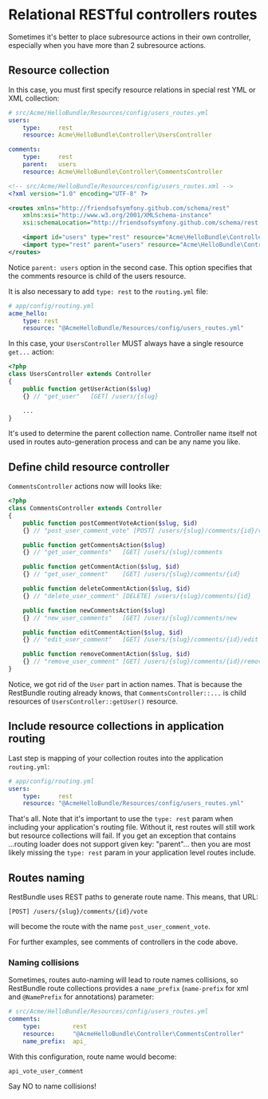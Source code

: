 Relational RESTful controllers routes
=====================================

Sometimes it's better to place subresource actions in their own controller, especially when
you have more than 2 subresource actions.

## Resource collection

In this case, you must first specify resource relations in special rest YML or XML collection:

```yaml
# src/Acme/HelloBundle/Resources/config/users_routes.yml
users:
    type:     rest
    resource: Acme\HelloBundle\Controller\UsersController

comments:
    type:     rest
    parent:   users
    resource: Acme\HelloBundle\Controller\CommentsController
```

```xml
<!-- src/Acme/HelloBundle/Resources/config/users_routes.xml -->
<?xml version="1.0" encoding="UTF-8" ?>

<routes xmlns="http://friendsofsymfony.github.com/schema/rest"
    xmlns:xsi="http://www.w3.org/2001/XMLSchema-instance"
    xsi:schemaLocation="http://friendsofsymfony.github.com/schema/rest https://raw.github.com/FriendsOfSymfony/FOSRestBundle/master/Resources/config/schema/routing/rest_routing-1.0.xsd">

    <import id="users" type="rest" resource="Acme\HelloBundle\Controller\UsersController" />
    <import type="rest" parent="users" resource="Acme\HelloBundle\Controller\CommentsController" />
</routes>
```

Notice ``parent: users`` option in the second case. This option specifies that the comments resource
is child of the users resource.

It is also necessary to add ``type: rest`` to the ``routing.yml`` file:

```yaml
# app/config/routing.yml
acme_hello:
    type: rest
    resource: "@AcmeHelloBundle/Resources/config/users_routes.yml"
```

In this case, your ``UsersController`` MUST always have a single resource ``get...`` action:

```php
<?php
class UsersController extends Controller
{
    public function getUserAction($slug)
    {} // "get_user"   [GET] /users/{slug}

    ...
}
```

It's used to determine the parent collection name. Controller name itself not used in routes
auto-generation process and can be any name you like.

## Define child resource controller

``CommentsController`` actions now will looks like:

```php
<?php
class CommentsController extends Controller
{
    public function postCommentVoteAction($slug, $id)
    {} // "post_user_comment_vote" [POST] /users/{slug}/comments/{id}/vote

    public function getCommentsAction($slug)
    {} // "get_user_comments"   [GET] /users/{slug}/comments

    public function getCommentAction($slug, $id)
    {} // "get_user_comment"    [GET] /users/{slug}/comments/{id}

    public function deleteCommentAction($slug, $id)
    {} // "delete_user_comment" [DELETE] /users/{slug}/comments/{id}

    public function newCommentsAction($slug)
    {} // "new_user_comments"   [GET] /users/{slug}/comments/new

    public function editCommentAction($slug, $id)
    {} // "edit_user_comment"   [GET] /users/{slug}/comments/{id}/edit

    public function removeCommentAction($slug, $id)
    {} // "remove_user_comment" [GET] /users/{slug}/comments/{id}/remove
}
```

Notice, we got rid of the ``User`` part in action names. That is because the RestBundle routing
already knows, that ``CommentsController::...`` is child resources of ``UsersController::getUser()``
resource.

## Include resource collections in application routing

Last step is mapping of your collection routes into the application ``routing.yml``:

```yaml
# app/config/routing.yml
users:
    type:     rest
    resource: "@AcmeHelloBundle/Resources/config/users_routes.yml"
```

That's all. Note that it's important to use the ``type: rest`` param when including your application's
routing file. Without it, rest routes will still work but resource collections will fail. If you get an
exception that contains ...routing loader does not support given key: "parent"... then you are most likely missing
the ``type: rest`` param in your application level routes include.

## Routes naming

RestBundle uses REST paths to generate route name. This means, that URL:

    [POST] /users/{slug}/comments/{id}/vote

will become the route with the name ``post_user_comment_vote``.

For further examples, see comments of controllers in the code above.

### Naming collisions

Sometimes, routes auto-naming will lead to route names collisions, so RestBundle route
collections provides a ``name_prefix`` (``name-prefix`` for xml and ``@NamePrefix`` for
annotations) parameter:

```yaml
# src/Acme/HelloBundle/Resources/config/users_routes.yml
comments:
    type:         rest
    resource:     "@AcmeHelloBundle\Controller\CommentsController"
    name_prefix:  api_
```

With this configuration, route name would become:

    api_vote_user_comment

Say NO to name collisions!
